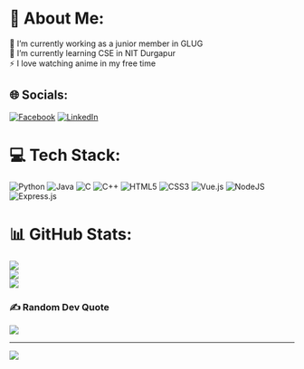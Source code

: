 # 💫 About Me:
🔭 I’m currently working as a junior member in GLUG<br>🌱 I’m currently learning CSE in NIT Durgapur<br>⚡ I love watching anime in my free time


## 🌐 Socials:
[![Facebook](https://img.shields.io/badge/Facebook-%231877F2.svg?logo=Facebook&logoColor=white)](https://facebook.com/sudhi.dutta.7694) [![LinkedIn](https://img.shields.io/badge/LinkedIn-%230077B5.svg?logo=linkedin&logoColor=white)](https://linkedin.com/in/sudhi-sundar-dutta-440a16248) 

# 💻 Tech Stack:
![Python](https://img.shields.io/badge/python-3670A0?style=for-the-badge&logo=python&logoColor=ffdd54) ![Java](https://img.shields.io/badge/java-%23ED8B00.svg?style=for-the-badge&logo=java&logoColor=white) ![C](https://img.shields.io/badge/c-%2300599C.svg?style=for-the-badge&logo=c&logoColor=white) ![C++](https://img.shields.io/badge/c++-%2300599C.svg?style=for-the-badge&logo=c%2B%2B&logoColor=white) ![HTML5](https://img.shields.io/badge/html5-%23E34F26.svg?style=for-the-badge&logo=html5&logoColor=white) ![CSS3](https://img.shields.io/badge/css3-%231572B6.svg?style=for-the-badge&logo=css3&logoColor=white) ![Vue.js](https://img.shields.io/badge/vuejs-%2335495e.svg?style=for-the-badge&logo=vuedotjs&logoColor=%234FC08D) ![NodeJS](https://img.shields.io/badge/node.js-6DA55F?style=for-the-badge&logo=node.js&logoColor=white) ![Express.js](https://img.shields.io/badge/express.js-%23404d59.svg?style=for-the-badge&logo=express&logoColor=%2361DAFB)
# 📊 GitHub Stats:
![](https://github-readme-stats.vercel.app/api?username=sudhidutta7694&theme=vue-dark&hide_border=false&include_all_commits=false&count_private=false)<br/>
![](https://github-readme-streak-stats.herokuapp.com/?user=sudhidutta7694&theme=vue-dark&hide_border=false)<br/>
![](https://github-readme-stats.vercel.app/api/top-langs/?username=sudhidutta7694&theme=vue-dark&hide_border=false&include_all_commits=false&count_private=false&layout=compact)

### ✍️ Random Dev Quote
![](https://quotes-github-readme.vercel.app/api?type=horizontal&theme=radical)

---
[![](https://visitcount.itsvg.in/api?id=sudhidutta7694&icon=0&color=0)](https://visitcount.itsvg.in)

<!-- Proudly created with GPRM ( https://gprm.itsvg.in ) -->
